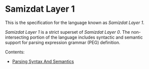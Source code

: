 Samizdat Layer 1
================

This is the specification for the language known as *Samizdat Layer 1*.

*Samizdat Layer 1* is a strict superset of *Samizdat Layer 0*. The
non-intersecting portion of the language includes syntactic and
semantic support for parsing expression grammar (PEG) definition.

Contents:

* [Parsing Syntax And Semantics](parsing.md)
